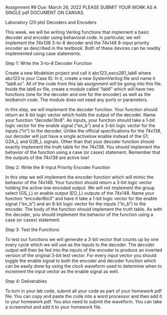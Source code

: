 Assignment #9 	Due: March 26, 2022 
PLEASE SUBMIT YOUR WORK AS A SINGLE pdf DOCUMENT ON CANVAS. 
 
Laboratory (20 pts) 
Decoders and Encoders  
 
This week, we will be writing Verilog functions that implement a basic decoder and encoder using behavioral code.  In particular, we will implement the 74x138 3-to-8 decoder and the 74x148 8-input priority encoder as described in the textbook.  Both of these devices can be readily implemented using case statements. 
 
Step 1: Write the 3-to-8 Decoder Function 
 
Create a new Modelsim project and call it abc123_eecs281_lab6 where abc123 is your Case ID.  In it, create a new SystemVerilog file and name it “lab6.sv”.  All of the code from this lab assignment will be going into this file.  Inside the lab6.sv file, create a module called “lab6” which will have two functions (one for the decoder and one for the encoder) as well as the testbench code.  The module does not need any ports or parameters. 
 
In this step, we will implement the decoder function.  Your function should return an 8-bit logic vector which holds the output of the decoder.  Name your function “decoder3to8”.  As inputs, your function should take a 1-bit logic vector for the enable signal (“en_b”) and a 3-bit logic vector for the inputs (“in”) to the decoder.  Unlike the official specifications for the 74x138, our decoder will just have a single activelow enable instead of the G1, G2A_L and G2B_L signals.  Other than that your decoder function should exactly implement the truth table for the 74x138.  You should implement the behavior of the function using a case (or casex) statement.  Remember that the outputs of the 74x138 are active low! 
 
Step 2: Write the 8-Input Priority Encoder Function 
 
In this step we will implement the encoder function which will mimic the behavior of the 74x148.  Your function should return a 3-bit logic vector holding the active-low encoded output.  We will not implement the group select (GS_L) or enable output (EO_L) outputs of the 74x148.  Name your function 
“encoder8to3” and have it take a 1-bit logic vector for the enable signal (“en_b”) and an 8-bit logic vector for the inputs (“in_b”) to the encoder.  The body of the function should implement the truth table.  As with the decoder, you should implement the behavior of the function using a case (or casex) statement. 
 
Step 3: Test the Functions 
 
To test our functions we will generate a 3-bit vector that counts up by one every cycle which we will use as the inputs to the decoder.  The decoder output will then be fed into the inputs of the encoder to produce an inverted version of the original 3-bit test vector.  For every input vector you should toggle the enable signal to both the encoder and decoder function which can be easily done by using the clock waveform used to determine when to increment the input vector as the enable signal as well. 
 
Step 4: Deliverables 
 
To turn in your lab code, submit all your code as part of your homework pdf file. You can copy and paste the code into a word processor and then add it to your homework pdf. You also need to submit the waveform. You can take a screenshot and add it to your homework file. 
